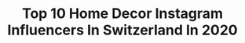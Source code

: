 ---
title: Top 10 Home Decor Instagram Influencers In Switzerland In 2020
description: >-
  Find top home decor Instagram influencers in Switzerland in 2020. Most popular hashtags: #switzerland #homesweethome #swissblogger #stayathome.
platform: Instagram
profiles:
  - username: "slavia_karlen"
    fullname: >-
      Slavia Karlen
    location: "Switzerland"
    followers: 30375
    engagement: 340
    commentsToLikes: 0.113590
    id: ck15u6q7alol00i19zder1ye4
    verified: false
    hashtags: "#valentinesday2020, #unleashtheartistwithin, #jointflexibility, #womenempoweringwomen"
  - username: "sideofstyle"
    fullname: >-
      l o b s a n g  dolma
    location: "Switzerland"
    followers: 6221
    engagement: 984
    commentsToLikes: 0.061911
    id: ck1353ozkzjk80i19ei2c3sak
    verified: false
    hashtags: "#travelswitzerland, #idealblackweek, #homedecor, #davosklosters"
  - username: "geraldine.antoinette"
    fullname: >-
      Geraldine Antoinette Yoga ૐ
    location: "Switzerland"
    followers: 8518
    engagement: 597
    commentsToLikes: 0.231257
    id: ck5zoznc1rp4w0i14wjljzi0q
    verified: false
    hashtags: "#boredinthehouse, #gypsysoul, #feelinggood, #glowingskin"
  - username: "thelittleblogpic"
    fullname: >-
      c a r o l i n e  👩🏻 🏹
    location: "Switzerland"
    followers: 5110
    engagement: 652
    commentsToLikes: 0.150500
    id: ck8t73027fgwb0j78i6l8vh2x
    verified: false
    hashtags: "#decoration, #exmachina, #nars, #photography"
  - username: "indie.marea"
    fullname: >-
      Laura | Photographer
    location: "Switzerland"
    followers: 17063
    engagement: 317
    commentsToLikes: 0.097335
    id: ck14jk4q2krld0i19yvbzipt0
    verified: false
    hashtags: "#dronepilot, #noodles, #travelgirl, #travelingislife"
  - username: "thechicvibe"
    fullname: >-
      Sharka
    location: "Switzerland"
    followers: 29186
    engagement: 172
    commentsToLikes: 0.109735
    id: ck0uap2i8cq4r0i19qppwqnm2
    verified: false
    hashtags: "#girlootd, #intentionalmotherhood, #momoftoddlers, #targetdeals"
  - username: "jojoula"
    fullname: >-
      ⋒ j o s e p h i n e ⋒
    location: "Switzerland"
    followers: 16160
    engagement: 283
    commentsToLikes: 0.039025
    id: ck0tt92h41ohq0i19furu90p0
    verified: false
    hashtags: "#kidsfashion, #sunnydays, #candidchildhood, #happynewyear"
  - username: "maria_bruggner"
    fullname: >-
      Maria Bruggner
    location: "Switzerland"
    followers: 28177
    engagement: 274
    commentsToLikes: 0.134712
    id: ck14jq9hmlni80i19r2hho9z8
    verified: false
    hashtags: "#spreitenbach, #workout, #austria, #hautpflege"
  - username: "juana.fiedler"
    fullname: >-
      Juana / Daily Momlife 🇨🇭
    location: "Switzerland"
    followers: 11689
    engagement: 601
    commentsToLikes: 0.313601
    id: ck5bwtkbvmdz00i110k487lrr
    verified: false
    hashtags: "#winteroutfits, #kleinerfeinerfeed, #lifestyleblogger, #kochenmitkindern"
  - username: "home_like_yours"
    fullname: >-
      Suzana Nikic
    location: "Switzerland"
    followers: 12947
    engagement: 583
    commentsToLikes: 0.138216
    id: ck6tv920hkvd80j71im4huyk3
    verified: false
    hashtags: "#hmhome, #ikeastyle, #esszimmer, #homestyle"
---